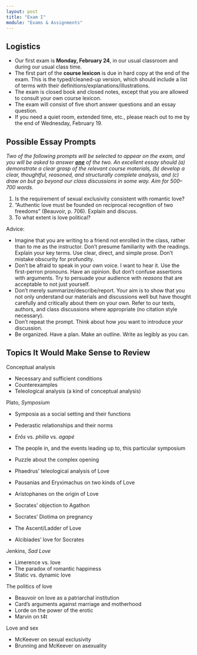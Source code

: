 ```yaml
---
layout: post
title: "Exam I"
module: "Exams & Assignments"
---
```


## Logistics

- Our first exam is **Monday, February 24**, in our usual classroom and during our usual class time.
- The first part of the **course lexicon** is due in hard copy at the end of the exam. This is the typed/cleaned-up version, which should include a list of terms with their definitions/explanations/illustrations.
- The exam is closed book and closed notes, except that you are allowed to consult your own course lexicon.
- The exam will consist of five short answer questions and an essay question.
- If you need a quiet room, extended time, etc., please reach out to me by the end of Wednesday, February 19.

## Possible Essay Prompts

*Two of the following prompts will be selected to appear on the exam, and you will be asked to answer <u><strong>one</strong></u> of the two. An excellent essay should (a) demonstrate a clear grasp of the relevant course materials, (b) develop a clear, thoughtful, reasoned, and structurally complete analysis, and (c) draw on but go beyond our class discussions in some way. Aim for 500–700 words.*

1. Is the requirement of sexual exclusivity consistent with romantic love?
2. “Authentic love must be founded on reciprocal recognition of two freedoms” (Beauvoir, p. 706). Explain and discuss.
3. To what extent is love political?

Advice:

- Imagine that you are writing to a friend not enrolled in the class, rather than to me as the instructor. Don’t presume familiarity with the readings. Explain your key terms. Use clear, direct, and simple prose. Don’t mistake obscurity for profundity.
- Don’t be afraid to speak in your own voice. I want to hear it. Use the first-perron pronouns. Have an opinion. But don’t confuse assertions with arguments. Try to persuade your audience with *reasons* that are acceptable to not just yourself.
- Don’t merely summarize/describe/report. Your aim is to show that you not only understand our materials and discussions well but have thought carefully and critically about them on your own. Refer to our texts, authors, and class discussions where appropriate (no citation style necessary).
- Don’t repeat the prompt. Think about how *you* want to introduce *your* discussion.
- Be organized. Have a plan. Make an outline. Write as legibly as you can.

## Topics It Would Make Sense to Review

Conceptual analysis

- Necessary and sufficient conditions
- Counterexamples
- Teleological analysis (a kind of conceptual analysis)

Plato, *Symposium*

- Symposia as a social setting and their functions

- Pederastic relationships and their norms

- *Erôs* vs. *philía* vs. *agapé*

- The people in, and the events leading up to, this particular symposium

- Puzzle about the complex opening

- Phaedrus’ teleological analysis of Love

- Pausanias and Eryximachus on two kinds of Love

- Aristophanes on the origin of Love

- Socrates’ objection to Agathon

- Socrates’ Diotima on pregnancy

- The Ascent/Ladder of Love

- Alcibiades’ love for Socrates

Jenkins, *Sad Love*

- Limerence vs. love
- The paradox of romantic happiness
- Static vs. dynamic love

The politics of love

- Beauvoir on love as a patriarchal institution
- Card’s arguments against marriage and motherhood
- Lorde on the power of the erotic
- Marvin on t4t

Love and sex

- McKeever on sexual exclusivity
- Brunning and McKeever on asexuality

